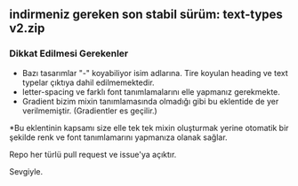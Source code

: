 ## indirmeniz gereken son stabil sürüm: text-types v2.zip

### Dikkat Edilmesi Gerekenler
- Bazı tasarımlar "-" koyabiliyor isim adlarına. Tire koyulan heading ve text typelar çıktıya dahil edilmemektedir.
- letter-spacing ve farklı font tanımlamalarını elle yapmanız gerekmekte.
- Gradient bizim mixin tanımlamasında olmadığı gibi bu eklentide de yer verilmemiştir. (Gradientler es geçilir.)

*Bu eklentinin kapsamı size elle tek tek mixin oluşturmak yerine otomatik bir şekilde renk ve font tanımlamarını yapmanıza olanak sağlar.

Repo her türlü pull request ve issue'ya açıktır.

Sevgiyle.
